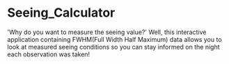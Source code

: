 # Seeing_Calculator

'Why do you want to measure the seeing value?' Well, this interactive application containing FWHM(Full Width Half Maximum) data allows you to look at measured seeing conditions so you can stay informed on the night each observation was taken!

